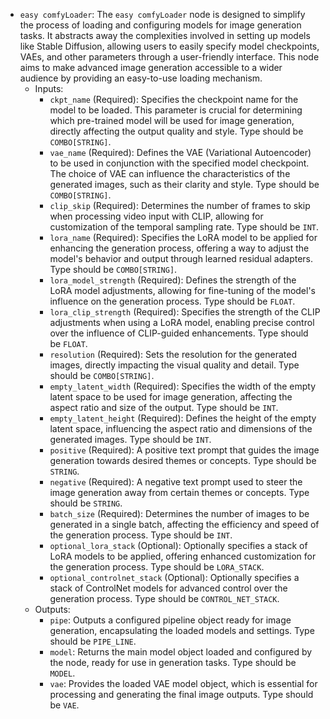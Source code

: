 - `easy comfyLoader`: The `easy comfyLoader` node is designed to simplify the process of loading and configuring models for image generation tasks. It abstracts away the complexities involved in setting up models like Stable Diffusion, allowing users to easily specify model checkpoints, VAEs, and other parameters through a user-friendly interface. This node aims to make advanced image generation accessible to a wider audience by providing an easy-to-use loading mechanism.
    - Inputs:
        - `ckpt_name` (Required): Specifies the checkpoint name for the model to be loaded. This parameter is crucial for determining which pre-trained model will be used for image generation, directly affecting the output quality and style. Type should be `COMBO[STRING]`.
        - `vae_name` (Required): Defines the VAE (Variational Autoencoder) to be used in conjunction with the specified model checkpoint. The choice of VAE can influence the characteristics of the generated images, such as their clarity and style. Type should be `COMBO[STRING]`.
        - `clip_skip` (Required): Determines the number of frames to skip when processing video input with CLIP, allowing for customization of the temporal sampling rate. Type should be `INT`.
        - `lora_name` (Required): Specifies the LoRA model to be applied for enhancing the generation process, offering a way to adjust the model's behavior and output through learned residual adapters. Type should be `COMBO[STRING]`.
        - `lora_model_strength` (Required): Defines the strength of the LoRA model adjustments, allowing for fine-tuning of the model's influence on the generation process. Type should be `FLOAT`.
        - `lora_clip_strength` (Required): Specifies the strength of the CLIP adjustments when using a LoRA model, enabling precise control over the influence of CLIP-guided enhancements. Type should be `FLOAT`.
        - `resolution` (Required): Sets the resolution for the generated images, directly impacting the visual quality and detail. Type should be `COMBO[STRING]`.
        - `empty_latent_width` (Required): Specifies the width of the empty latent space to be used for image generation, affecting the aspect ratio and size of the output. Type should be `INT`.
        - `empty_latent_height` (Required): Defines the height of the empty latent space, influencing the aspect ratio and dimensions of the generated images. Type should be `INT`.
        - `positive` (Required): A positive text prompt that guides the image generation towards desired themes or concepts. Type should be `STRING`.
        - `negative` (Required): A negative text prompt used to steer the image generation away from certain themes or concepts. Type should be `STRING`.
        - `batch_size` (Required): Determines the number of images to be generated in a single batch, affecting the efficiency and speed of the generation process. Type should be `INT`.
        - `optional_lora_stack` (Optional): Optionally specifies a stack of LoRA models to be applied, offering enhanced customization for the generation process. Type should be `LORA_STACK`.
        - `optional_controlnet_stack` (Optional): Optionally specifies a stack of ControlNet models for advanced control over the generation process. Type should be `CONTROL_NET_STACK`.
    - Outputs:
        - `pipe`: Outputs a configured pipeline object ready for image generation, encapsulating the loaded models and settings. Type should be `PIPE_LINE`.
        - `model`: Returns the main model object loaded and configured by the node, ready for use in generation tasks. Type should be `MODEL`.
        - `vae`: Provides the loaded VAE model object, which is essential for processing and generating the final image outputs. Type should be `VAE`.
